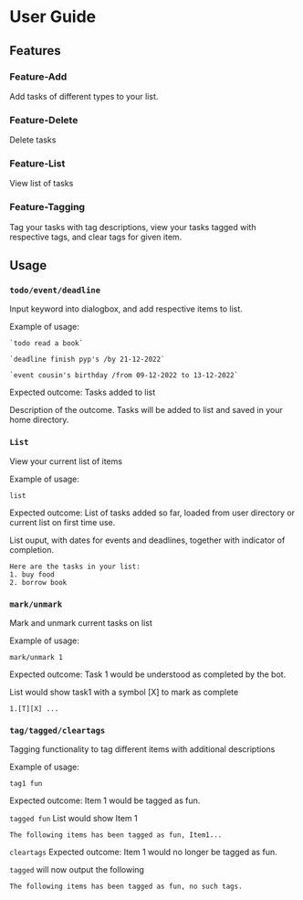 # User Guide

## Features 

### Feature-Add

Add tasks of different types to your list.

### Feature-Delete

Delete tasks

### Feature-List

View list of tasks

### Feature-Tagging

Tag your tasks with tag descriptions, view your tasks tagged with 
respective tags, and clear tags for given item.

## Usage

### `todo/event/deadline` 

Input keyword into dialogbox, and add respective items to list.

Example of usage: 
```
`todo read a book`
```
```
`deadline finish pyp's /by 21-12-2022`
```
```
`event cousin's birthday /from 09-12-2022 to 13-12-2022`
```

Expected outcome: Tasks added to list

Description of the outcome.
Tasks will be added to list and saved in your home directory.

### `List` 

View your current list of items

Example of usage:

`list`

Expected outcome: List of tasks added so far, loaded from user directory or current list on first time use.

List ouput, with dates for events and deadlines, together with indicator of completion.
```
Here are the tasks in your list:
1. buy food
2. borrow book
```

### `mark/unmark` 

Mark and unmark current tasks on list

Example of usage:

`mark/unmark 1`

Expected outcome: Task 1 would be understood as completed by the bot.

List would show task1 with a symbol [X] to mark as complete

```
1.[T][X] ...
```
### `tag/tagged/cleartags`

Tagging functionality to tag different items with additional descriptions

Example of usage:

`tag1 fun`

Expected outcome: Item 1 would be tagged as fun.

`tagged fun`
List would show Item 1 

```
The following items has been tagged as fun, Item1...
```

`cleartags`
Expected outcome: Item 1 would no longer be tagged as fun. 

`tagged` will now output the following
```
The following items has been tagged as fun, no such tags.
```
